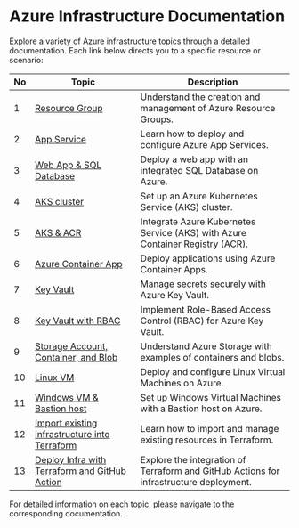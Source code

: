 # Azure Infrastructure Documentation

Explore a variety of Azure infrastructure topics through a detailed documentation. Each link below directs you to a specific resource or scenario:

| No | Topic                                                                          | Description                                                                            |
|----|--------------------------------------------------------------------------------|----------------------------------------------------------------------------------------|
| 1  | [Resource Group](./source/01-resource-group)                                   | Understand the creation and management of Azure Resource Groups.                       |
| 2  | [App Service](./source/02-app-service)                                         | Learn how to deploy and configure Azure App Services.                                  |
| 3  | [Web App & SQL Database](./source/05-web-sql-db)                               | Deploy a web app with an integrated SQL Database on Azure.                             |
| 4  | [AKS cluster](./source/06-kubernetes-aks/)                                     | Set up an Azure Kubernetes Service (AKS) cluster.                                      |
| 5  | [AKS & ACR](./source/07-aks-acr/)                                              | Integrate Azure Kubernetes Service (AKS) with Azure Container Registry (ACR).          |
| 6  | [Azure Container App](./source/08-azure-container-app/)                        | Deploy applications using Azure Container Apps.                                        |
| 7  | [Key Vault](./source/09-keyvault-access-policy/)                               | Manage secrets securely with Azure Key Vault.                                          |
| 8  | [Key Vault with RBAC](./source/10-keyvault-rbac/)                              | Implement Role-Based Access Control (RBAC) for Azure Key Vault.                        |
| 9  | [Storage Account, Container, and Blob](./source/11-storage-account/)           | Understand Azure Storage with examples of containers and blobs.                        |
| 10 | [Linux VM](./source/12-vm-linux/)                                              | Deploy and configure Linux Virtual Machines on Azure.                                  |
| 11 | [Windows VM & Bastion host](./source/13-vm-win-bastion/)                       | Set up Windows Virtual Machines with a Bastion host on Azure.                          |
| 12 | [Import existing infrastructure into Terraform](./source/17-import-resources/) | Learn how to import and manage existing resources in Terraform.                        |
| 13 | [Deploy Infra with Terraform and GitHub Action](./source/05-web-sql-db/)       | Explore the integration of Terraform and GitHub Actions for infrastructure deployment. |


For detailed information on each topic, please navigate to the corresponding documentation.
